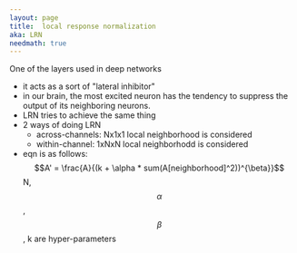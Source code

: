 ```yaml
---
layout: page
title:  local response normalization
aka: LRN
needmath: true
---
```

One of the layers used in deep networks

- it acts as a sort of "lateral inhibitor"
- in our brain, the most excited neuron has the tendency to suppress the output
  of its neighboring neurons.
- LRN tries to achieve the same thing
- 2 ways of doing LRN
  - across-channels: Nx1x1 local neighborhood is considered
  - within-channel: 1xNxN local neighborhodd is considered
- eqn is as follows:
  $$A' = \frac{A}{(k + \alpha * sum(A[neighborhood]^2))^{\beta}}$$
  N, $$\alpha$$, $$\beta$$, k are hyper-parameters
